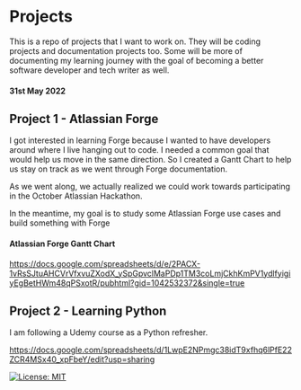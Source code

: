 # Projects

This is a repo of projects that I want to work on. They will be coding projects and documentation projects too. Some will be more of documenting my learning journey with the goal of becoming a better software developer and tech  writer as well. 


#### 31st May 2022


## Project 1 - Atlassian Forge

I got interested in learning Forge because I wanted to have developers around where I live hanging out to code. I needed a common goal that would help us move in the same direction. So I created a Gantt Chart to help us stay on track as we went through Forge documentation.

As we went along, we actually realized we could work towards participating in the October Atlassian Hackathon. 

In the meantime, my goal is to study some Atlassian Forge use cases and build something with Forge

#### Atlassian Forge Gantt Chart
<https://docs.google.com/spreadsheets/d/e/2PACX-1vRsSJtuAHCVrVfxvuZXodX_ySpGpvclMaPDp1TM3coLmjCkhKmPV1ydlfyigiyEgBetHWm48qPSxotR/pubhtml?gid=1042532372&single=true>

## Project 2 - Learning Python

I am following a Udemy course as a Python refresher. 

<https://docs.google.com/spreadsheets/d/1LwpE2NPmgc38idT9xfhq6lPfE22ZCR4MSx40_xpFbeY/edit?usp=sharing>


[![License: MIT](https://img.shields.io/badge/License-MIT-yellow.svg)](https://opensource.org/licenses/MIT) 
